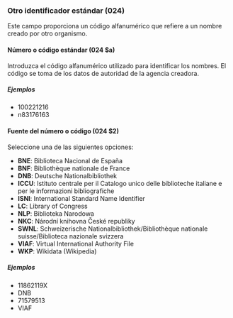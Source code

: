 ### Otro identificador estándar (024)
Este campo proporciona un código alfanumérico que refiere a un nombre creado por otro organismo.

#### Número o código estándar (024 $a)
Introduzca el código alfanumérico utilizado para identificar los nombres. El código se toma de los datos de autoridad de la agencia creadora.

##### Ejemplos
- 100221216  
- n83176163

#### Fuente del número o código (024 $2)
Seleccione una de las siguientes opciones:
- **BNE**: Biblioteca Nacional de España
- **BNF**: Bibliothèque nationale de France
- **DNB**: Deutsche Nationalbibliothek
- **ICCU**: Istituto centrale per il Catalogo unico delle biblioteche italiane e per le informazioni bibliografiche
- **ISNI**: International Standard Name Identifier
- **LC**: Library of Congress
- **NLP**: Biblioteka Narodowa
- **NKC**: Národní knihovna České republiky
- **SWNL**: Schweizerische Nationalbibliothek/Bibliothèque nationale suisse/Biblioteca nazionale svizzera
- **VIAF**: Virtual International Authority File
- **WKP**: Wikidata (Wikipedia)

##### Ejemplos
- 11862119X
- DNB
- 71579513
- VIAF
